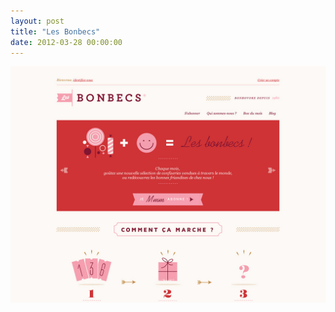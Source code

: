 ```yaml
---
layout: post
title: "Les Bonbecs"
date: 2012-03-28 00:00:00
---
```


<a class="thumbnail" href="https://lesbonbecs.com/" target="_blank">
  <img src="/screenshots/les-bonbecs.jpg">
</a>
